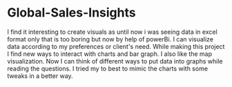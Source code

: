 # Global-Sales-Insights
I find it interesting to create visuals as until now i was seeing data in excel format only that is too boring but now by help of powerBi. 
I can visualize data according to my preferences or client's need.
While making this project I find new ways to interact with charts and bar graph.
I also like the map visualization. 
Now I can think of different ways to put data into graphs while reading the questions.
I tried my to best to mimic the charts with some tweaks in a better way.
